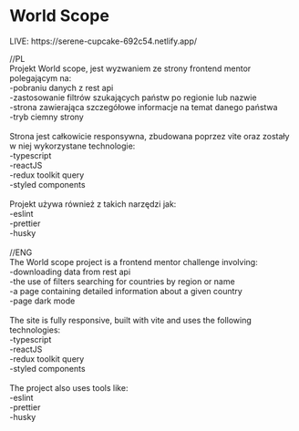 <h1>World Scope</h1> 
LIVE: https://serene-cupcake-692c54.netlify.app/<br />

//PL<br />
Projekt World scope, jest wyzwaniem ze strony frontend mentor polegającym na:<br />
-pobraniu danych z rest api<br />
-zastosowanie filtrów szukających państw po regionie lub nazwie<br />
-strona zawierająca szczegółowe informacje na temat danego państwa<br />
-tryb ciemny strony<br />
<br />
Strona jest całkowicie responsywna, zbudowana poprzez vite oraz zostały w niej wykorzystane technologie:<br />
-typescript <br />
-reactJS <br />
-redux toolkit query<br />
-styled components<br />
<br />
Projekt używa również z takich narzędzi jak: <br />
-eslint<br />
-prettier<br />
-husky <br />
<br />
//ENG<br />
The World scope project is a frontend mentor challenge involving:<br />
-downloading data from rest api<br />
-the use of filters searching for countries by region or name<br />
-a page containing detailed information about a given country<br />
-page dark mode<br />
<br />
The site is fully responsive, built with vite and uses the following technologies: <br />
-typescript <br />
-reactJS <br />
-redux toolkit query<br />
-styled components<br />
<br />
The project also uses tools like: <br />
-eslint<br />
-prettier<br />
-husky <br />
